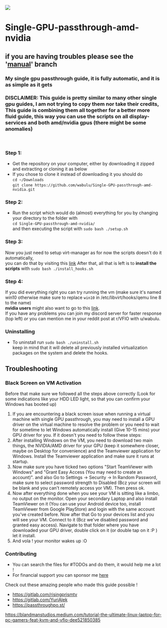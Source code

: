 <p align="left">
   <a href="https://discord.gg/ZpXvd2RJVz"><img src="https://img.shields.io/badge/discord-join-7289DA.svg?logo=discord&longCache=true&style=flat" /></a>
</p>

# Single-GPU-passthrough-amd-nvidia

## if you are having troubles please see the '[manual](https://github.com/wabulu/Single-GPU-passthrough-amd-nvidia/tree/3d8666e66d009493a3f5b574bdba15954ed86af5)' branch

### My single gpu passthrough guide, it is fully automatic, and it is as simple as it gets

### DISCLAIMER: This guide is pretty similar to many other single gpu guides, I am not trying to copy them nor take their credits, This guide is combining them all together for a better more fluid guide, this way you can use the scripts on all display-services and both amd/nvidia gpus (there might be some anomalies)

<br />

### Step 1:

- Get the repository on your computer, either by downloading it zipped and extracting or cloning it as below
- If you chose to clone it instead of downloading it you should do <br />
  ```cd ~/Downloads ```<br />
  ```git clone https://github.com/wabulu/Single-GPU-passthrough-amd-nvidia.git```<br />


### Step 2:

- Run the script which would do (almost) everything for you by changing your directory to the folder with <br/>
  ``cd Single-GPU-passthrough-amd-nvidia/ ``<br/>
  and then executing the script with ``sudo bash ./setup.sh`` <br/>

### Step 3:

Now you just need to setup virt-manager as for now the scripts doesn't do it automatically, <br/>
you can do that by visiting
this <a href="https://gitlab.com/risingprismtv/single-gpu-passthrough/-/wikis/5)-Configuring-Virtual-Machine-Manager">
link</a>
After that, all that is left is to **install the scripts** with ``sudo bash ./install_hooks.sh``

### Step 4:

If you did everything right you can try running the vm (make sure it's named win10 otherwise make sure to replace `win10` in /etc/libvirt/hooks/qemu line 8 to the name) <br/>
**nvidia users** might also want to go to
this <a href="https://gitlab.com/risingprismtv/single-gpu-passthrough/-/wikis/6)-Preparation-and-placing-of-the-ROM-file">
link</a>.<br/>
If you have any problems you can join my discord server for faster response (top left) *or* you can mention me in your
reddit post at r/VFIO with u/wabulu.

### Uninstalling
- To uninstall run ``sudo bash ./uninstall.sh`` <br>
keep in mind that it will delete all previously installed virtualization packages on the system and delete the hooks.

## Troubleshooting
### Black Screen on VM Activation
Before that make sure we followed all the steps above correctly (Look for some indications like your HDD LED light, so that you can confirm your Windows has booted up)

1. If you are encountering a black screen issue when running a virtual machine with single GPU passthrough, you may need to install a GPU driver on the virtual machine to resolve the problem or you need to wait for sometime to let Windows automatically install (Give 10-15 mins) your GPU driver for you. If it doesn't you need to follow these steps: 
  1. After installing Windows on the VM, you need to download two main things, the NVIDIA/AMD driver for your GPU (keep it somewhere closer, maybe on Desktop for convenience) and the Teamviewer application for Windows. Install the Teamviewer application and make sure it runs at startup.
  2. Now make sure you have ticked two options "Start TeamViewer with Windows" and "Grant Easy Access (You may need to create an account)". and also Go to Settings -> Security -> In Random Password, make sure to select password strength to Disabled (Bcz your screen will be blank and you can't remotely access yor VM). Then press ok.
  3. Now after everything done when you see your VM is sitting like a limbo, no output on the monitor. Open your secondary Laptop and also install TeamViewer on it (You can use your Android device too, install TeamViewer from Google PlayStore) and login with the same account you've created before. Now after that Go to your devices list and you will see your VM. Connect to it (Bcz we've disabled password and granted easy access). Navigate to that folder where you have downloaded your GPU driver, double click on it (or double tap on it :P ) let it install.
  4. And vola ! your monitor wakes up :O

### Contributing

- You can search the files for #TODOs and do them, it would help me a lot !
- For financial support you can sponsor me [here](https://github.com/sponsors/ilayna)

Check out these amazing people who made this guide possible !

- https://gitlab.com/risingprismtv
- https://gitlab.com/YuriAlek
- https://passthroughpo.st/


https://blandmanstudios.medium.com/tutorial-the-ultimate-linux-laptop-for-pc-gamers-feat-kvm-and-vfio-dee521850385
